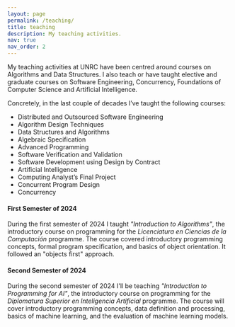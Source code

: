 ```yaml
---
layout: page
permalink: /teaching/
title: teaching
description: My teaching activities.
nav: true
nav_order: 2
---
```


My teaching activities at UNRC have been centred around courses on Algorithms and Data Structures. I also teach or have taught elective and graduate courses on Software Engineering, Concurrency, Foundations of Computer Science and Artificial Intelligence.

Concretely, in the last couple of decades I’ve taught the following courses:
* Distributed and Outsourced Software Engineering
* Algorithm Design Techniques
* Data Structures and Algorithms
* Algebraic Specification
* Advanced Programming
* Software Verification and Validation
* Software Development using Design by Contract
* Artificial Intelligence
* Computing Analyst’s Final Project
* Concurrent Program Design
* Concurrency

#### First Semester of 2024

During the first semester of 2024 I taught _"Introduction to Algorithms"_, the introductory course on programming for the _Licenciatura en Ciencias de la Computación_ programme. The course covered introductory programming concepts, formal program specification, and basics of object orientation. It followed an "objects first" approach. 

#### Second Semester of 2024 

During the second semester of 2024 I'll be teaching _"Introduction to Programming for AI"_, the introductory course on programming for the _Diplomatura Superior en Inteligencia Artificial_ programme. The course will cover introductory programming concepts, data definition and processing, basics of machine learning, and the evaluation of machine learning models. 

